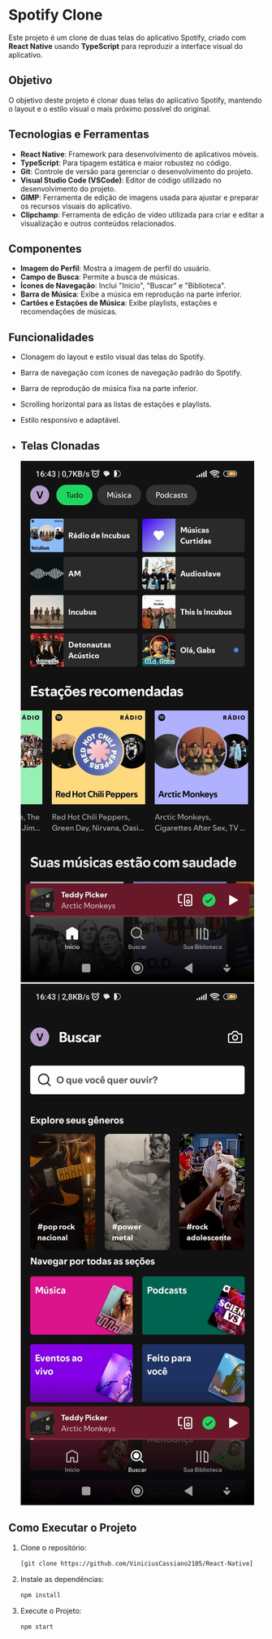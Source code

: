 # Spotify Clone

Este projeto é um clone de duas telas do aplicativo Spotify, criado com **React Native** usando **TypeScript** para reproduzir a interface visual do aplicativo.

## Objetivo

O objetivo deste projeto é clonar duas telas do aplicativo Spotify, mantendo o layout e o estilo visual o mais próximo possível do original.

## Tecnologias e Ferramentas

- **React Native**: Framework para desenvolvimento de aplicativos móveis.
- **TypeScript**: Para tipagem estática e maior robustez no código.
- **Git**: Controle de versão para gerenciar o desenvolvimento do projeto.
- **Visual Studio Code (VSCode)**: Editor de código utilizado no desenvolvimento do projeto.
- **GIMP**: Ferramenta de edição de imagens usada para ajustar e preparar os recursos visuais do aplicativo.
- **Clipchamp**: Ferramenta de edição de vídeo utilizada para criar e editar a visualização e outros conteúdos relacionados.

## Componentes

- **Imagem do Perfil**: Mostra a imagem de perfil do usuário.
- **Campo de Busca**: Permite a busca de músicas.
- **Ícones de Navegação**: Inclui "Início", "Buscar" e "Biblioteca".
- **Barra de Música**: Exibe a música em reprodução na parte inferior.
- **Cartões e Estações de Música**: Exibe playlists, estações e recomendações de músicas.

## Funcionalidades

- Clonagem do layout e estilo visual das telas do Spotify.
- Barra de navegação com ícones de navegação padrão do Spotify.
- Barra de reprodução de música fixa na parte inferior.
- Scrolling horizontal para as listas de estações e playlists.
- Estilo responsivo e adaptável.

- ## Telas Clonadas
  ![spotify1](spotify1.jpg)
  ![spotify2](spotify2.jpg)

## Como Executar o Projeto

1. Clone o repositório:
   ```bash
   [git clone https://github.com/ViniciusCassiano2105/React-Native]
   ```
2. Instale as dependências:
   ```bash
   npm install
   ```
3. Execute o Projeto:
   ```bash
   npm start
   ```
